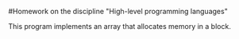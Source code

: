 #Homework on the discipline "High-level programming languages"

This program implements an array that allocates memory in a block.
